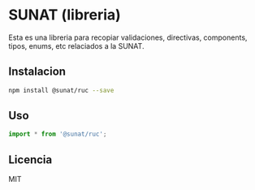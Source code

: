 # SUNAT (libreria)

Esta es una libreria para recopiar validaciones, directivas, components, tipos, enums, etc relaciados a la SUNAT.

## Instalacion
```bash
npm install @sunat/ruc --save
```

## Uso
```javascript
import * from '@sunat/ruc';
```

## Licencia
MIT
